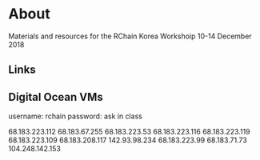 About
======
Materials and resources for the RChain Korea Workshoip 10-14 December 2018

Links
-------------------


Digital Ocean VMs
------------------
username: rchain
password: ask in class

68.183.223.112
68.183.67.255
68.183.223.53
68.183.223.116
68.183.223.119
68.183.223.109
68.183.208.117
142.93.98.234
68.183.223.99
68.183.71.73
104.248.142.153
